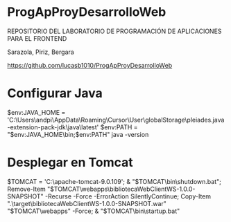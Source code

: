 # ProgApProyDesarrolloWeb
REPOSITORIO DEL LABORATORIO DE PROGRAMACIÓN DE APLICACIONES PARA EL FRONTEND

Sarazola, Piriz, Bergara

https://github.com/lucasb1010/ProgApProyDesarrolloWeb

# Configurar Java
$env:JAVA_HOME = 'C:\Users\andpi\AppData\Roaming\Cursor\User\globalStorage\pleiades.java-extension-pack-jdk\java\latest'
$env:PATH = "$env:JAVA_HOME\bin;$env:PATH"
java -version


# Desplegar en Tomcat
$TOMCAT = 'C:\apache-tomcat-9.0.109'; & "$TOMCAT\bin\shutdown.bat"; Remove-Item "$TOMCAT\webapps\bibliotecaWebClientWS-1.0.0-SNAPSHOT" -Recurse -Force -ErrorAction SilentlyContinue; Copy-Item ".\target\bibliotecaWebClientWS-1.0.0-SNAPSHOT.war" "$TOMCAT\webapps" -Force; & "$TOMCAT\bin\startup.bat"